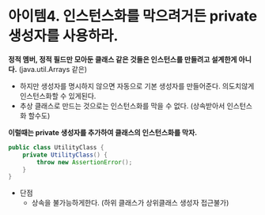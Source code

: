 아이템4. 인스턴스화를 막으려거든 private 생성자를 사용하라.
===========================================================

**정적 멤버, 정적 필드만 모아둔 클래스 같은 것들은 인스턴스를 만들려고 설계한게 아니다.** (java.util.Arrays 같은)

-	하지만 생성자를 명시하지 않으면 자동으로 기본 생성자를 만들어준다. 의도치않게 인스턴스화할 수 있게된다.
-	추상 클래스로 만드는 것으로는 인스턴스화를 막을 수 없다. (상속받아서 인스턴스화 할수도)

**이럴때는 private 생성자를 추가하여 클래스의 인스턴스화를 막자.**

```java
public class UtilityClass {
    private UtilityClass() {
        throw new AssertionError();
    }
}
```

-	단점
	-	상속을 불가능하게한다. (하위 클래스가 상위클래스 생성자 접근불가)
